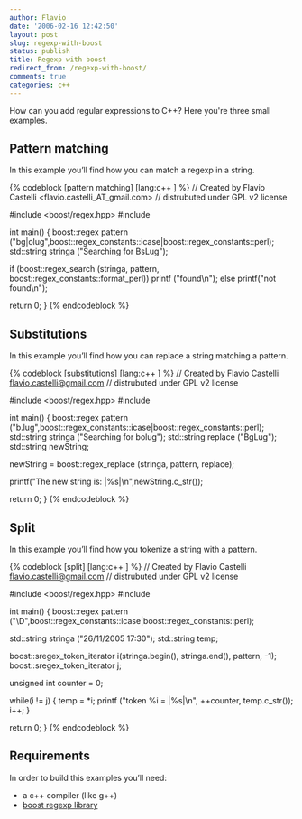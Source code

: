 ```yaml
---
author: Flavio
date: '2006-02-16 12:42:50'
layout: post
slug: regexp-with-boost
status: publish
title: Regexp with boost
redirect_from: /regexp-with-boost/
comments: true
categories: c++
---
```


How can you add regular expressions to C++?
Here you're three small examples.

## Pattern matching
In this example you’ll find how you can match a regexp in a string.

{% codeblock [pattern matching] [lang:c++ ] %}
// Created by Flavio Castelli <flavio.castelli_AT_gmail.com>
// distrubuted under GPL v2 license

#include <boost/regex.hpp>
#include <string>

int main()
{
  boost::regex pattern ("bg|olug",boost::regex_constants::icase|boost::regex_constants::perl);
  std::string stringa ("Searching for BsLug");

  if (boost::regex_search (stringa, pattern, boost::regex_constants::format_perl))
    printf ("found\n");
  else
    printf("not found\n");
    
  return 0;
}
{% endcodeblock %}

## Substitutions
In this example you’ll find how you can replace a string matching a pattern.

{% codeblock [substitutions] [lang:c++ ] %}
// Created by Flavio Castelli <flavio.castelli@gmail.com>
// distrubuted under GPL v2 license

#include <boost/regex.hpp>
#include <string>

int main()
{
  boost::regex pattern ("b.lug",boost::regex_constants::icase|boost::regex_constants::perl);
  std::string stringa ("Searching for bolug");
  std::string replace ("BgLug");
  std::string newString;

  newString = boost::regex_replace (stringa, pattern, replace);

  printf("The new string is: |%s|\n",newString.c_str());

  return 0;
}
{% endcodeblock %}

## Split
In this example you’ll find how you tokenize a string with a pattern.

{% codeblock [split] [lang:c++ ] %}
// Created by Flavio Castelli <flavio.castelli@gmail.com>
// distrubuted under GPL v2 license

#include <boost/regex.hpp>
#include <string>

int main()
{
  boost::regex pattern ("\\D",boost::regex_constants::icase|boost::regex_constants::perl);
  
  std::string stringa ("26/11/2005 17:30");
  std::string temp;
  
  boost::sregex_token_iterator i(stringa.begin(), stringa.end(), pattern, -1);
  boost::sregex_token_iterator j;

  unsigned int counter = 0;
  
  while(i != j)
  {
    temp = *i;
    printf ("token %i = |%s|\n", ++counter, temp.c_str());
    i++;
  }

  return 0;
}
{% endcodeblock %}

## Requirements
In order to build this examples you’ll need:

  * a c++ compiler (like g++)
  * [boost regexp library](http://www.boost.org/libs/regex/doc/index.html)
